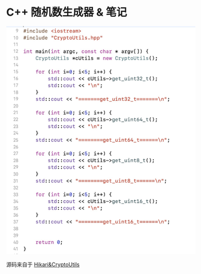 #  C++ 随机数生成器 & 笔记

![MAIN](./../HGPlusRandom/PNG/MAIN.png)  


源码来自于 [Hikari&CryptoUtils](https://github.com/HikariObfuscator/Headers/blob/master/CryptoUtils.h)
